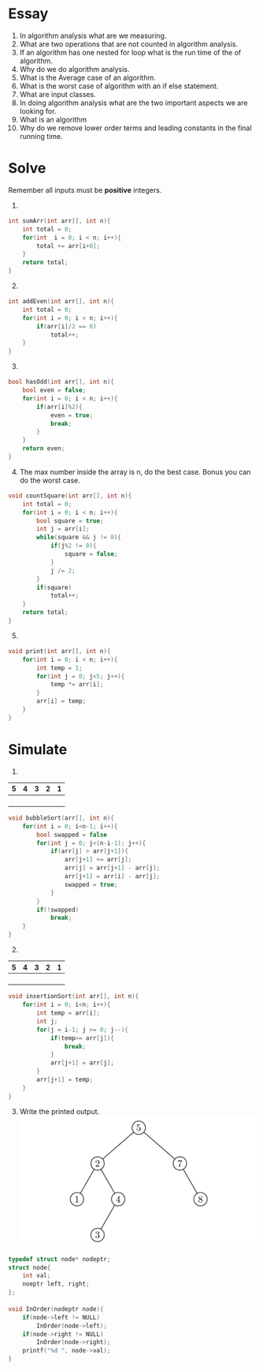 # Essay
1. In algorithm analysis what are we measuring.
2. What are two operations that are not counted in algorithm analysis.
3. If an algorithm has one nested for loop 
what is the run time of the of algorithm.
4. Why do we do algorithm analysis.
5. What is the Average case of an algorithm.
6. What is the worst case of algorithm with an if else statement.
7. What are input classes.
8. In doing algorithm analysis 
what are the two important aspects we are looking for.
9. What is an algorithm
10. Why do we remove lower order terms and leading constants in the final running time.

# Solve
Remember all inputs must be **positive** integers.

1.
```c
int sumArr(int arr[], int n){
    int total = 0;
    for(int  i = 0; i < n; i++){
        total += arr[i+0];
    }
    return total;
}
```
2.
```c
int addEven(int arr[], int n){
    int total = 0;
    for(int i = 0; i < n; i++){
        if(arr[i]/2 == 0)
            total++;
    }
}
```
3.
```c
bool hasOdd(int arr[], int n){
    bool even = false;
    for(int i = 0; i < n; i++){
        if(arr[i]%2){
            even = true;
            break;
        }
    }
    return even;
}
```
4. The max number inside the array is n, do the best case.
Bonus you can do the worst case.
```c
void countSquare(int arr[], int n){
    int total = 0;
    for(int i = 0; i < n; i++){
        bool square = true;
        int j = arr[i];
        while(square && j != 0){
            if(j%2 != 0){
                square = false;
            }
            j /= 2;
        }
        if(square)
            total++;
    }
    return total;
}
```
5.
```c
void print(int arr[], int n){
    for(int i = 0; i < n; i++){
        int temp = 1; 
        for(int j = 0; j<5; j++){
            temp *= arr[i];
        }
        arr[i] = temp;
    }
}
```

# Simulate

1. 
|5|4|3|2|1|
|-|-|-|-|-|
|‎|‎|‎|‎|‎|
```c
void bubbleSort(arr[], int n){
    for(int i = 0; i<n-1; i++){
        bool swapped = false
        for(int j = 0; j<(n-i-1); j++){
            if(arr[j] > arr[j+1]){
                arr[j+1] += arr[j];
                arr[j] = arr[j+1] - arr[j];
                arr[j+1] = arr[i] - arr[j];
                swapped = true;
            }
        }
        if(!swapped)
            break;
    }
}
```
2. 
|5|4|3|2|1|
|-|-|-|-|-|
|‎|‎|‎|‎|‎|

```c
void insertionSort(int arr[], int n){
    for(int i = 0; i<n; i++){
        int temp = arr[i];
        int j;
        for(j = i-1; j >= 0; j--){
            if(temp>= arr[j]){
                break;
            }
            arr[j+1] = arr[j];
        }
        arr[j+1] = temp;
    }
}
```
3. Write the printed output.
![BST_test](Images/BST_test.png)
```c
typedef struct node* nodeptr;
struct node{
    int val;
    noeptr left, right;
};

void InOrder(nodeptr node){
    if(node->left != NULL)
        InOrder(node->left);
    if(node->right != NULL)
        InOrder(node->right);
    printf("%d ", node->val);
}
```

